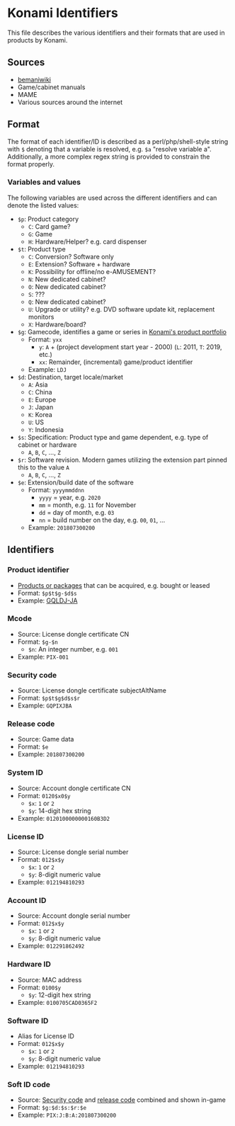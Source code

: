 # Konami Identifiers

This file describes the various identifiers and their formats that are used in products by Konami.

## Sources

* [bemaniwiki](http://bemaniwiki.com/)
* Game/cabinet manuals
* MAME
* Various sources around the internet

## Format

The format of each identifier/ID is described as a perl/php/shell-style string with `$` denoting
that a variable is resolved, e.g. `$a` "resolve variable a". Additionally, a more complex regex
string is provided to constrain the format properly.

### Variables and values

The following variables are used across the different identifiers and can denote the listed values:

* `$p`: Product category
  * `C`: Card game?
  * `G`: Game
  * `H`: Hardware/Helper? e.g. card dispenser
* `$t`: Product type
  * `C`: Conversion? Software only
  * `E`: Extension? Software + hardware
  * `K`: Possibility for offline/no e-AMUSEMENT?
  * `N`: New dedicated cabinet?
  * `O`: New dedicated cabinet?
  * `S`: ???
  * `Q`: New dedicated cabinet?
  * `U`: Upgrade or utility? e.g. DVD software update kit, replacement monitors
  * `X`: Hardware/board?
* `$g`: Gamecode, identifies a game or series in [Konami's product portfolio](products.md)
  * Format: `yxx`
    * `y`: `A` + (project development start year - 2000) (`L`: 2011, `T`: 2019, etc.)
    * `xx`: Remainder, (incremental) game/product identifier
  * Example: `LDJ`
* `$d`: Destination, target locale/market
  * `A`: Asia
  * `C`: China
  * `E`: Europe
  * `J`: Japan
  * `K`: Korea
  * `U`: US
  * `Y`: Indonesia
* `$s`: Specification: Product type and game dependent, e.g. type of cabinet or hardware
  * `A`, `B`, `C`, ..., `Z`
* `$r`: Software revision. Modern games utilizing the extension part pinned this to the value `A`
  * `A`, `B`, `C`, ..., `Z`
* `$e`: Extension/build date of the software
  * Format: `yyyymmddnn`
    * `yyyy` = year, e.g. `2020`
    * `mm` = month, e.g. `11` for November
    * `dd` = day of month, e.g. `03`
    * `nn` = build number on the day, e.g. `00`, `01`, ...
  * Example: `201807300200`

## Identifiers

### Product identifier

* [Products or packages](products.md) that can be acquired, e.g. bought or leased
* Format: `$p$t$g-$d$s`
* Example: [GQLDJ-JA](product/GQLDJ-JA.md)

### Mcode

* Source: License dongle certificate CN
* Format: `$g-$n`
  * `$n`: An integer number, e.g. `001`
* Example: `PIX-001`

### Security code

* Source: License dongle certificate subjectAltName
* Format: `$p$t$g$d$s$r`
* Example: `GQPIXJBA`

### Release code

* Source: Game data
* Format: `$e`
* Example: `201807300200`

### System ID

* Source: Account dongle certificate CN
* Format: `0120$x0$y`
  * `$x`: `1` or `2`
  * `$y`: 14-digit hex string
* Example: `0120100000000160B3D2`

### License ID

* Source: License dongle serial number
* Format: `012$x$y`
  * `$x`: `1` or `2`
  * `$y`: 8-digit numeric value
* Example: `012194810293`

### Account ID

* Source: Account dongle serial number
* Format: `012$x$y`
  * `$x`: `1` or `2`
  * `$y`: 8-digit numeric value
* Example: `012291862492`

### Hardware ID

* Source: MAC address
* Format: `0100$y`
  * `$y`: 12-digit hex string
* Example: `0100705CAD0365F2`

### Software ID

* Alias for License ID
* Format: `012$x$y`
  * `$x`: `1` or `2`
  * `$y`: 8-digit numeric value
* Example: `012194810293`

### Soft ID code

* Source: [Security code](#security-code) and [release code](#release-code) combined and shown in-game
* Format: `$g:$d:$s:$r:$e`
* Example: `PIX:J:B:A:201807300200`
